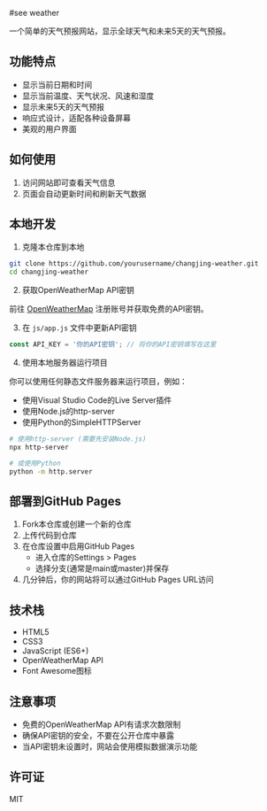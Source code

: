 #see weather  

一个简单的天气预报网站，显示全球天气和未来5天的天气预报。

## 功能特点

- 显示当前日期和时间
- 显示当前温度、天气状况、风速和湿度
- 显示未来5天的天气预报
- 响应式设计，适配各种设备屏幕
- 美观的用户界面

## 如何使用

1. 访问网站即可查看天气信息
2. 页面会自动更新时间和刷新天气数据

## 本地开发

1. 克隆本仓库到本地

```bash
git clone https://github.com/yourusername/changjing-weather.git
cd changjing-weather
```

2. 获取OpenWeatherMap API密钥

前往 [OpenWeatherMap](https://openweathermap.org/) 注册账号并获取免费的API密钥。

3. 在 `js/app.js` 文件中更新API密钥

```javascript
const API_KEY = '你的API密钥'; // 将你的API密钥填写在这里
```

4. 使用本地服务器运行项目

你可以使用任何静态文件服务器来运行项目，例如：

- 使用Visual Studio Code的Live Server插件
- 使用Node.js的http-server
- 使用Python的SimpleHTTPServer

```bash
# 使用http-server (需要先安装Node.js)
npx http-server

# 或使用Python
python -m http.server
```

## 部署到GitHub Pages

1. Fork本仓库或创建一个新的仓库
2. 上传代码到仓库
3. 在仓库设置中启用GitHub Pages
   - 进入仓库的Settings > Pages
   - 选择分支(通常是main或master)并保存
4. 几分钟后，你的网站将可以通过GitHub Pages URL访问

## 技术栈

- HTML5
- CSS3
- JavaScript (ES6+)
- OpenWeatherMap API
- Font Awesome图标

## 注意事项

- 免费的OpenWeatherMap API有请求次数限制
- 确保API密钥的安全，不要在公开仓库中暴露
- 当API密钥未设置时，网站会使用模拟数据演示功能

## 许可证

MIT 